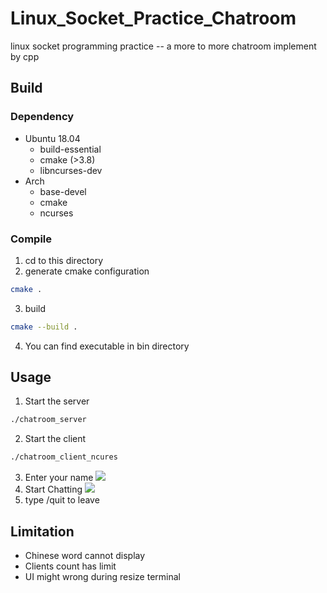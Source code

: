 # Linux_Socket_Practice_Chatroom
linux socket programming practice -- a more to more chatroom implement by cpp
## Build
### Dependency
- Ubuntu 18.04
  - build-essential
  - cmake (>3.8)
  - libncurses-dev
- Arch
  - base-devel
  - cmake
  - ncurses
### Compile
1. cd to this directory
2. generate cmake configuration
```sh
cmake .
```
3. build
```sh
cmake --build .
```
4. You can find executable in bin directory
## Usage
1. Start the server
```sh
./chatroom_server
```
2. Start the client
```sh
./chatroom_client_ncures
```
3. Enter your name
![](enter.png)
4. Start Chatting
![](chat.png)
5. type /quit to leave
## Limitation
- Chinese word cannot display
- Clients count has limit
- UI might wrong during resize terminal

